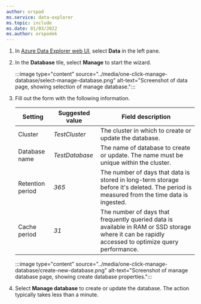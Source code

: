```yaml
---
author: orspod
ms.service: data-explorer
ms.topic: include
ms.date: 01/03/2022
ms.author: orspodek
---
```

1. In [Azure Data Explorer web UI](https://dataexplorer.azure.com/), select **Data** in the left pane.

1. In the **Database** tile, select **Manage** to start the wizard.

    :::image type="content" source="../media/one-click-manage-database/select-manage-database.png" alt-text="Screenshot of data page, showing selection of manage database.":::

1. Fill out the form with the following information.

    |**Setting** | **Suggested value** | **Field description**
    |---|---|---|
    | Cluster | *TestCluster* | The cluster in which to create or update the database. |
    | Database name | *TestDatabase* | The name of database to create or update. The name must be unique within the cluster. |
    | Retention period | *365* | The number of days that data is stored in long-term storage before it's deleted. The period is measured from the time data is ingested. |
    | Cache period | *31* | The number of days that frequently queried data is available in RAM or SSD storage where it can be rapidly accessed to optimize query performance. |

    :::image type="content" source="../media/one-click-manage-database/create-new-database.png" alt-text="Screenshot of manage database page, showing create database properties.":::

1. Select **Manage database** to create or update the database. The action typically takes less than a minute.
